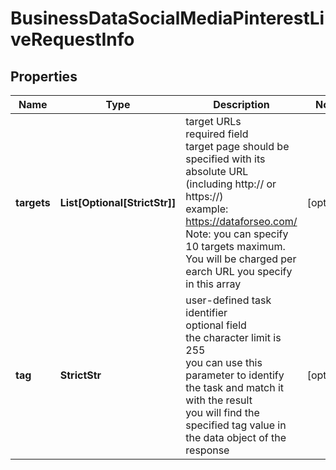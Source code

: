 # BusinessDataSocialMediaPinterestLiveRequestInfo


## Properties

| Name | Type | Description | Notes |
|------------ | ------------- | ------------- | -------------|
**targets** | **List[Optional[StrictStr]]** | target URLs<br>required field<br>target page should be specified with its absolute URL (including http:// or https://)<br>example:<br>https://dataforseo.com/<br>Note: you can specify 10 targets maximum. You will be charged per earch URL you specify in this array |[optional]|
**tag** | **StrictStr** | user-defined task identifier<br>optional field<br>the character limit is 255<br>you can use this parameter to identify the task and match it with the result<br>you will find the specified tag value in the data object of the response |[optional]|